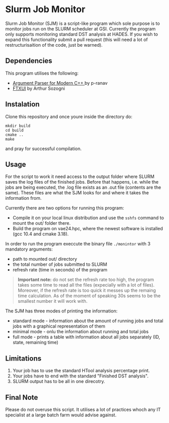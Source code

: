 # Slurm Job Monitor

Slurm Job Monitor (SJM) is a script-like program which sole purpose is to monitor jobs run on the SLURM scheduler at GSI. Currently the program only supports monitoring standard DST analysis at HADES. If you wish to expand this functionality submit a pull request (this will need a lot of restructurisaition of the code, just be warned).

## Dependencies

This program utilises the following:

- [Argument Parser for Modern C++ ](https://github.com/p-ranav/argparse) by p-ranav
- [FTXUI](https://github.com/ArthurSonzogni/FTXUI) by Arthur Sozogni

## Instalation

Clone this repository and once youre inside the directory do:
```
mkdir build
cd build
cmake ..
make
```
and pray for successful compilation.

## Usage

For the script to work it need access to the output folder where SLURM saves the log files of the finished jobs. Before that happens, i.e. while the jobs are being executed, the .log file exists as an .out file (contents are the same). These files are what the SJM looks for and where it takes the information from.

Currently there are two options for running this program:
- Compile it on your local linux distribution and use the `sshfs` command to mount the out/ folder there.
- Build the program on vae24.hpc, where the newest software is installed (gcc 10.4 and cmake 3.18).

In order to run the program execcute the binary file `./monintor` with 3 mandatory arguments:
- path to mounted out/ directory
- the total number of jobs submitted to SLURM
- refresh rate (time in seconds) of the program

> **Important note:** do not set the refresh rate too high, the program takes some time to read all the files (expecially with a lot of files). Moreover, if the refresh rate is too quick it messes up the remaing time calculation. As of the moment of speaking 30s seems to be the smallest number it will work with.

The SJM has three modes of printing the information:
- standard mode - information about the amount of running jobs and total jobs with a graphical representation of them
- minimal mode - onlu the information about running and total jobs
- full mode - prints a table with information about all jobs separately (ID, state, remaining time)

## Limitations

1. Your job has to use the standard HTool analysis percentage print.
2. Your jobs have to end with the standard "Finished DST analysis".
3. SLURM output has to be all in one direcotry.

## Final Note

Please do not overuse this script. It utilises a lot of practices whoch any IT specialist at a large batch farm would advise against.